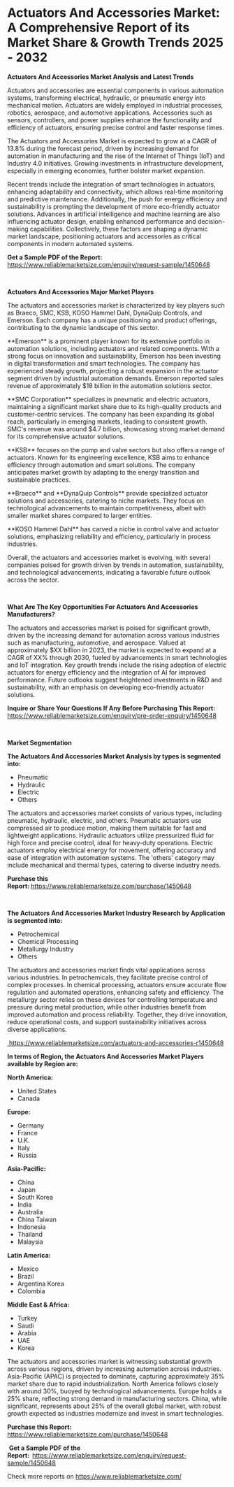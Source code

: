 <p><h1>Actuators And Accessories Market: A Comprehensive Report of its Market Share & Growth Trends 2025 - 2032</h1></p><p><strong>Actuators And Accessories Market Analysis and Latest Trends</strong></p>
<p><p>Actuators and accessories are essential components in various automation systems, transforming electrical, hydraulic, or pneumatic energy into mechanical motion. Actuators are widely employed in industrial processes, robotics, aerospace, and automotive applications. Accessories such as sensors, controllers, and power supplies enhance the functionality and efficiency of actuators, ensuring precise control and faster response times.</p><p>The Actuators and Accessories Market is expected to grow at a CAGR of 13.8% during the forecast period, driven by increasing demand for automation in manufacturing and the rise of the Internet of Things (IoT) and Industry 4.0 initiatives. Growing investments in infrastructure development, especially in emerging economies, further bolster market expansion.</p><p>Recent trends include the integration of smart technologies in actuators, enhancing adaptability and connectivity, which allows real-time monitoring and predictive maintenance. Additionally, the push for energy efficiency and sustainability is prompting the development of more eco-friendly actuator solutions. Advances in artificial intelligence and machine learning are also influencing actuator design, enabling enhanced performance and decision-making capabilities. Collectively, these factors are shaping a dynamic market landscape, positioning actuators and accessories as critical components in modern automated systems.</p></p>
<p><strong>Get a Sample PDF of the Report:&nbsp;</strong> <a href="https://www.reliablemarketsize.com/enquiry/request-sample/1450648?utm_campaign=3552&utm_medium=2&utm_source=Github&utm_content=ia&utm_term=11042025&utm_id=actuators-and-accessories">https://www.reliablemarketsize.com/enquiry/request-sample/1450648</a></p>
<p>&nbsp;</p>
<p><strong>Actuators And Accessories Major Market Players</strong></p>
<p><p>The actuators and accessories market is characterized by key players such as Braeco, SMC, KSB, KOSO Hammel Dahl, DynaQuip Controls, and Emerson. Each company has a unique positioning and product offerings, contributing to the dynamic landscape of this sector.</p><p>**Emerson** is a prominent player known for its extensive portfolio in automation solutions, including actuators and related components. With a strong focus on innovation and sustainability, Emerson has been investing in digital transformation and smart technologies. The company has experienced steady growth, projecting a robust expansion in the actuator segment driven by industrial automation demands. Emerson reported sales revenue of approximately $18 billion in the automation solutions sector.</p><p>**SMC Corporation** specializes in pneumatic and electric actuators, maintaining a significant market share due to its high-quality products and customer-centric services. The company has been expanding its global reach, particularly in emerging markets, leading to consistent growth. SMC's revenue was around $4.7 billion, showcasing strong market demand for its comprehensive actuator solutions.</p><p>**KSB** focuses on the pump and valve sectors but also offers a range of actuators. Known for its engineering excellence, KSB aims to enhance efficiency through automation and smart solutions. The company anticipates market growth by adapting to the energy transition and sustainable practices.</p><p>**Braeco** and **DynaQuip Controls** provide specialized actuator solutions and accessories, catering to niche markets. They focus on technological advancements to maintain competitiveness, albeit with smaller market shares compared to larger entities.</p><p>**KOSO Hammel Dahl** has carved a niche in control valve and actuator solutions, emphasizing reliability and efficiency, particularly in process industries.</p><p>Overall, the actuators and accessories market is evolving, with several companies poised for growth driven by trends in automation, sustainability, and technological advancements, indicating a favorable future outlook across the sector.</p></p>
<p>&nbsp;</p>
<p><strong>What Are The Key Opportunities For Actuators And Accessories Manufacturers?</strong></p>
<p><p>The actuators and accessories market is poised for significant growth, driven by the increasing demand for automation across various industries such as manufacturing, automotive, and aerospace. Valued at approximately $XX billion in 2023, the market is expected to expand at a CAGR of XX% through 2030, fueled by advancements in smart technologies and IoT integration. Key growth trends include the rising adoption of electric actuators for energy efficiency and the integration of AI for improved performance. Future outlooks suggest heightened investments in R&D and sustainability, with an emphasis on developing eco-friendly actuator solutions.</p></p>
<p><strong>Inquire or Share Your Questions If Any Before Purchasing This Report:</strong> <a href="https://www.reliablemarketsize.com/enquiry/pre-order-enquiry/1450648?utm_campaign=3552&utm_medium=2&utm_source=Github&utm_content=ia&utm_term=11042025&utm_id=actuators-and-accessories">https://www.reliablemarketsize.com/enquiry/pre-order-enquiry/1450648</a></p>
<p>&nbsp;</p>
<p><strong>Market Segmentation</strong></p>
<p><strong>The Actuators And Accessories Market Analysis by types is segmented into:</strong></p>
<p><ul><li>Pneumatic</li><li>Hydraulic</li><li>Electric</li><li>Others</li></ul></p>
<p><p>The actuators and accessories market consists of various types, including pneumatic, hydraulic, electric, and others. Pneumatic actuators use compressed air to produce motion, making them suitable for fast and lightweight applications. Hydraulic actuators utilize pressurized fluid for high force and precise control, ideal for heavy-duty operations. Electric actuators employ electrical energy for movement, offering accuracy and ease of integration with automation systems. The 'others' category may include mechanical and thermal types, catering to diverse industry needs.</p></p>
<p><strong>Purchase this Report:&nbsp;</strong><a href="https://www.reliablemarketsize.com/purchase/1450648?utm_campaign=3552&utm_medium=2&utm_source=Github&utm_content=ia&utm_term=11042025&utm_id=actuators-and-accessories">https://www.reliablemarketsize.com/purchase/1450648</a></p>
<p>&nbsp;</p>
<p><strong>The Actuators And Accessories Market Industry Research by Application is segmented into:</strong></p>
<p><ul><li>Petrochemical</li><li>Chemical Processing</li><li>Metallurgy Industry</li><li>Others</li></ul></p>
<p><p>The actuators and accessories market finds vital applications across various industries. In petrochemicals, they facilitate precise control of complex processes. In chemical processing, actuators ensure accurate flow regulation and automated operations, enhancing safety and efficiency. The metallurgy sector relies on these devices for controlling temperature and pressure during metal production, while other industries benefit from improved automation and process reliability. Together, they drive innovation, reduce operational costs, and support sustainability initiatives across diverse applications.</p></p>
<p><a href="https://www.reliablemarketsize.com/actuators-and-accessories-r1450648?utm_campaign=3552&utm_medium=2&utm_source=Github&utm_content=ia&utm_term=11042025&utm_id=actuators-and-accessories">&nbsp;https://www.reliablemarketsize.com/actuators-and-accessories-r1450648</a></p>
<p><strong>In terms of Region, the Actuators And Accessories Market Players available by Region are:</strong></p>
<p>
    <p> <strong> North America: </strong>
        <ul>
            <li>United States</li>
            <li>Canada</li>
        </ul>
        </p> 
    <p> <strong> Europe: </strong>
        <ul>
            <li>Germany</li>
            <li>France</li>
            <li>U.K.</li>
            <li>Italy</li>
            <li>Russia</li>
        </ul>
        </p> 
    <p> <strong> Asia-Pacific: </strong>
        <ul>
            <li>China</li>
            <li>Japan</li>
            <li>South Korea</li>
            <li>India</li>
            <li>Australia</li>
            <li>China Taiwan</li>
            <li>Indonesia</li>
            <li>Thailand</li>
            <li>Malaysia</li>
        </ul>
        </p> 
    <p> <strong> Latin America: </strong>
        <ul>
            <li>Mexico</li>
            <li>Brazil</li>
            <li>Argentina Korea</li>
            <li>Colombia</li>
        </ul>
        </p> 
    <p> <strong> Middle East & Africa: </strong>
        <ul>
            <li>Turkey</li>
            <li>Saudi</li>
            <li>Arabia</li>
            <li>UAE</li>
            <li>Korea</li>
        </ul>
    </p>
    </p>
<p><p>The actuators and accessories market is witnessing substantial growth across various regions, driven by increasing automation across industries. Asia-Pacific (APAC) is projected to dominate, capturing approximately 35% market share due to rapid industrialization. North America follows closely with around 30%, buoyed by technological advancements. Europe holds a 25% share, reflecting strong demand in manufacturing sectors. China, while significant, represents about 25% of the overall global market, with robust growth expected as industries modernize and invest in smart technologies.</p></p>
<p><strong>Purchase this Report: </strong><a href="https://www.reliablemarketsize.com/purchase/1450648?utm_campaign=3552&utm_medium=2&utm_source=Github&utm_content=ia&utm_term=11042025&utm_id=actuators-and-accessories">https://www.reliablemarketsize.com/purchase/1450648</a></p>
<p>&nbsp;<strong>Get a Sample PDF of the Report:&nbsp;&nbsp;</strong><a href="https://www.reliablemarketsize.com/enquiry/request-sample/1450648?utm_campaign=3552&utm_medium=2&utm_source=Github&utm_content=ia&utm_term=11042025&utm_id=actuators-and-accessories">https://www.reliablemarketsize.com/enquiry/request-sample/1450648</a></p>
<p><strong></strong></p>
<p>Check more reports on <a href="https://www.reliablemarketsize.com/?utm_campaign=3552&utm_medium=2&utm_source=Github&utm_content=ia&utm_term=11042025&utm_id=actuators-and-accessories">https://www.reliablemarketsize.com/</a></p>
